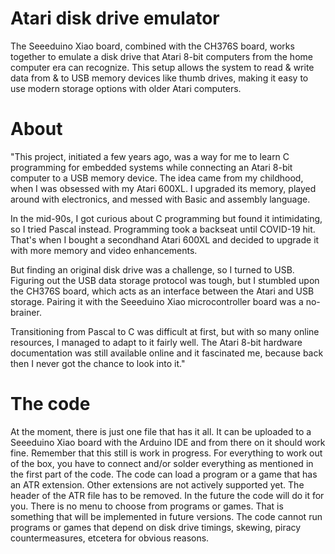 # Atari disk drive emulator
The Seeeduino Xiao board, combined with the CH376S board, works together to emulate a disk drive that Atari 8-bit computers from the home computer era can recognize. This setup allows the system to read & write data from & to USB memory devices like thumb drives, making it easy to use modern storage options with older Atari computers.
# About
"This project, initiated a few years ago, was a way for me to learn C programming for embedded systems while connecting an Atari 8-bit computer to a USB memory device. The idea came from my childhood, when I was obsessed with my Atari 600XL. I upgraded its memory, played around with electronics, and messed with Basic and assembly language.

In the mid-90s, I got curious about C programming but found it intimidating, so I tried Pascal instead. Programming took a backseat until COVID-19 hit. That's when I bought a secondhand Atari 600XL and decided to upgrade it with more memory and video enhancements.

But finding an original disk drive was a challenge, so I turned to USB. Figuring out the USB data storage protocol was tough, but I stumbled upon the CH376S board, which acts as an interface between the Atari and USB storage. Pairing it with the Seeeduino Xiao microcontroller board was a no-brainer.

Transitioning from Pascal to C was difficult at first, but with so many online resources, I managed to adapt to it fairly well. The Atari 8-bit hardware documentation was still available online and it fascinated me, because back then I never got the chance to look into it."
# The code
At the moment, there is just one file that has it all. It can be uploaded to a Seeeduino Xiao board with the Arduino IDE and from there on it should work fine.
Remember that this still is work in progress. For everything to work out of the box, you have to connect and/or solder everything as mentioned in the first part of the code.
The code can load a program or a game that has an ATR extension. Other extensions are not actively supported yet. The header of the ATR file has to be removed. In the future the code will do it for you. There is no menu to choose from programs or games. That is something that will be implemented in future versions. The code cannot run programs or games that depend on disk drive timings, skewing, piracy countermeasures, etcetera for obvious reasons.
